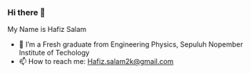 ### Hi there 👋
My Name is Hafiz Salam

- 🌱 I’m a Fresh graduate from Engineering Physics, Sepuluh Nopember Institute of Techology
- 📫 How to reach me: Hafiz.salam2k@gmail.com

